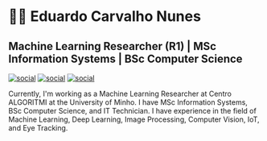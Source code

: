 # 👨‍💻 Eduardo Carvalho Nunes  
## Machine Learning Researcher (R1) | MSc Information Systems | BSc Computer Science

[![social](https://img.shields.io/badge/connect--blue?style=for-the-badge&logo=facebook&logoColor=blue)](https://www.facebook.com/EduuhCarvalho)
[![social](https://img.shields.io/badge/follow--red?style=for-the-badge&logo=instagram&logoColor=red)](https://www.instagram.com/eduardocarnunes/)
[![social](https://img.shields.io/badge/connect--blue?style=for-the-badge&logo=linkedin&logoColor=blue)](https://www.linkedin.com/in/eduardocarnunes/)

Currently, I'm working as a Machine Learning Researcher at Centro ALGORITMI at the University of Minho.
I have MSc Information Systems, BSc Computer Science, and IT Technician.
I have experience in the field of Machine Learning, Deep Learning, Image Processing, Computer Vision, IoT, and Eye Tracking. 
